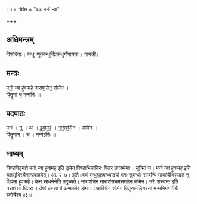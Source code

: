+++
title = "०३ मनो न्वा"

+++
## अधिमन्त्रम्
विश्वेदेवाः। बन्धुः श्रुतबन्धुर्विप्रबन्धुर्गौपायनाः। गायत्री।

## मन्त्रः
मनो॒ न्वा हु॑वामहे नाराशं॒सेन॒ सोमे॑न ।  
पि॒तॄ॒णां च॒ मन्म॑भिः ॥

## पदपाठः
मनः॑ । नु । आ । हु॒वा॒म॒हे॒ । ना॒रा॒शं॒सेन॑ । सोमे॑न ।  
पि॒तॄ॒णाम् । च॒ । मन्म॑ऽभिः ॥

## भाष्यम्
पिण्डपितृयज्ञे मनो न्वा हुवामह इति तृचेन पिण्डाभिमानिनः पितर उपस्थेयाः। सूत्रितं च। मनो न्वा हुवामह इति चतसृभिरथैनान्प्रवाहयेत्। आ. २-७। इति॥वयं बन्धुश्रुतबन्ध्वादयो मनः सुबन्धोः सम्बन्धि मायाविभिरपहृतं नु क्षिप्रमा हुवामहे। केन साधनेनेति तदुच्यते। नाराशंसेन नाराशंसचमसगतेन सोमेन। नरैः शस्यन्त इति नराशंसाः पितरः । तेषां चमसानां कम्पनमेव होमः। तथाविधेन सोमेन पितॄणामङ्गिरसां मन्मभिर्मगनीयैः स्तोत्रैश्च॥३॥